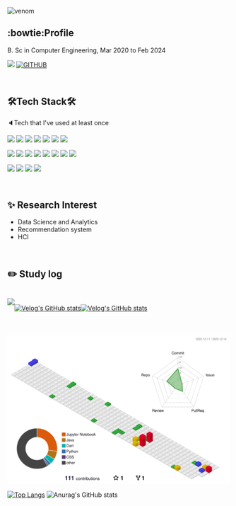 ![venom](https://capsule-render.vercel.app/api?type=venom&height=200&text=Yugyeong-Ji's%20Github&fontSize=70&color=0:8871e5,100:b678c4&stroke=b678c4)


## :bowtie:Profile

B. Sc in Computer Engineering, Mar 2020 to Feb 2024


![](https://img.shields.io/github/followers/Yugyeong-Ji?style=social)
[![GITHUB](https://hits.seeyoufarm.com/api/count/incr/badge.svg?url=https%3A%2F%2Fgithub.com%2Fjiholee0&count_bg=%23F29494&title_bg=%232F2E2E&icon=github.svg&icon_color=%#ffc27b&title=GITHUB&edge_flat=false)](https://github.com/Yugyeong-Ji)


<br/>

## 🛠️Tech Stack🛠️
🔈Tech that I've used at least once

<img src="https://img.shields.io/badge/C-A8B9CC?style=flat&logo=c&logoColor=white"/> <img src="https://img.shields.io/badge/Python-3776AB?style=flat&logo=python&logoColor=white"/> <img src="https://img.shields.io/badge/JAVA-007396?style=flat&logo=java&logoColor=white"> <img src="https://img.shields.io/badge/Spring-6DB33F?style=flat&logo=Spring&logoColor=white"> <img src="https://img.shields.io/badge/Spring Boot-6DB33F?style=flat&logo=Springboot&logoColor=white"> <img src="https://img.shields.io/badge/Dart-0175C2?style=flat&logo=dart&logoColor=white"/> <img src="https://img.shields.io/badge/Flutter-02569B?style=flat&logo=flutter&logoColor=white"/> 


<img src="https://img.shields.io/badge/React.js-61DAFB?style=flat&logo=react&logoColor=black"/> <img src="https://img.shields.io/badge/vue.js-4FC08D?style=flat&logo=vue.js&logoColor=white"> <img src="https://img.shields.io/badge/JavaScript-F7DF1E?style=flat&logo=javascript&logoColor=black"/> <img src="https://img.shields.io/badge/HTML-E34F26?style=flat&logo=html5&logoColor=white"/> <img src="https://img.shields.io/badge/CSS-1572B6?style=flat&logo=css3&logoColor=white"/> <img src="https://img.shields.io/badge/MariaDB-1F305F?style=flat&logo=mariadbfoundation&logoColor=white"/> <img src="https://img.shields.io/badge/MySQL-4479A1?style=flat&logo=mysql&logoColor=white"/>
<img src="https://img.shields.io/badge/Firebase-FFCA28?style=flat-square&logo=firebase&logoColor=white"/>

<img src="https://img.shields.io/badge/Git-F05032?style=flat&logo=git&logoColor=white"/> <img src="https://img.shields.io/badge/GitHub-181717?style=flat&logo=github&logoColor=white"/> <img src="https://img.shields.io/badge/Google Colab-F9AB00?style=flat&logo=googlecolab&logoColor=white"/> <img src="https://img.shields.io/badge/Anaconda-44A833?style=flat&logo=anaconda&logoColor=white"/>

 <br/>

## :sparkles: Research Interest

- Data Science and Analytics
- Recommendation system
- HCI
 <br/>
 
## :pencil2: Study log

   <br/>
<div style="display:flex; flex-direction:row;">
    <a href="https://velog.io/@yugyeong_929">
        <img src="https://img.shields.io/badge/Velog-20c997?style=for-the-badge&logo=Vimeo&logoColor=white"> 
    </a>

[![Velog's GitHub stats](https://velog-readme-stats.vercel.app/api?name=yugyueong_929)](https://github.com/eungyeole/velog-readme-stats)


[![Velog's GitHub stats](https://velog-readme-2.vercel.app/api/badge-stats?color=dark&name=yugyeong_929)](https://velog.io/@yugyeong_929)

</div>


#

![](./profile-3d-contrib/profile-gitblock.svg)

<span display: inline-block>

[![Top Langs](https://github-readme-stats.vercel.app/api/top-langs/?username=Yugyeong-Ji&layout=compact)](https://github.com/anuraghazra/github-readme-stats) ![Anurag's GitHub stats](https://github-readme-stats.vercel.app/api?username=Yugyeong-Ji&show_icons=true&theme=flag-india)
</span>
<!--
**Yugyeong-Ji/Yugyeong-Ji** is a ✨ _special_ ✨ repository because its `README.md` (this file) appears on your GitHub profile.

Here are some ideas to get you started:

- 🔭 I’m currently working on ...
- 🌱 I’m currently learning ...
- 👯 I’m looking to collaborate on ...
- 🤔 I’m looking for help with ...
- 💬 Ask me about ...
- 📫 How to reach me: ...
- 😄 Pronouns: ...
- ⚡ Fun fact: ...
-->
